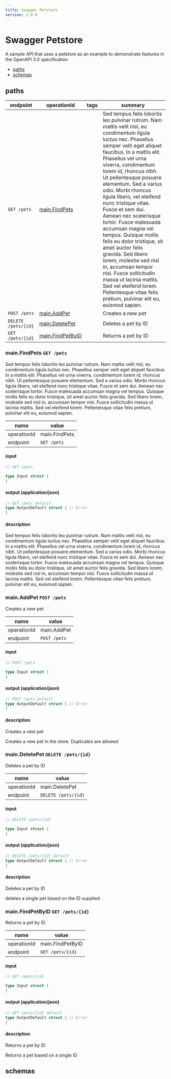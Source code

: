 ```yaml
---
title: Swagger Petstore
version: 1.0.0
---
```


# Swagger Petstore

A sample API that uses a petstore as an example to demonstrate features in the OpenAPI 3.0 specification

- [paths](#paths)
- [schemas](#schemas)

## paths

| endpoint | operationId | tags | summary |
| --- | --- | --- | --- |
| `GET /pets` | [main.FindPets](#mainfindpets-get-pets)  | | Sed tempus felis lobortis leo pulvinar rutrum. Nam mattis velit nisl, eu condimentum ligula luctus nec. Phasellus semper velit eget aliquet faucibus. In a mattis elit. Phasellus vel urna viverra, condimentum lorem id, rhoncus nibh. Ut pellentesque posuere elementum. Sed a varius odio. Morbi rhoncus ligula libero, vel eleifend nunc tristique vitae. Fusce et sem dui. Aenean nec scelerisque tortor. Fusce malesuada accumsan magna vel tempus. Quisque mollis felis eu dolor tristique, sit amet auctor felis gravida. Sed libero lorem, molestie sed nisl in, accumsan tempor nisi. Fusce sollicitudin massa ut lacinia mattis. Sed vel eleifend lorem. Pellentesque vitae felis pretium, pulvinar elit eu, euismod sapien. |
| `POST /pets` | [main.AddPet](#mainaddpet-post-pets)  | | Creates a new pet |
| `DELETE /pets/{id}` | [main.DeletePet](#maindeletepet-delete-pets-id)  | | Deletes a pet by ID |
| `GET /pets/{id}` | [main.FindPetByID](#mainfindpetbyid-get-pets-id)  | | Returns a pet by ID |


### main.FindPets `GET /pets`

Sed tempus felis lobortis leo pulvinar rutrum. Nam mattis velit nisl, eu condimentum ligula luctus nec. Phasellus semper velit eget aliquet faucibus. In a mattis elit. Phasellus vel urna viverra, condimentum lorem id, rhoncus nibh. Ut pellentesque posuere elementum. Sed a varius odio. Morbi rhoncus ligula libero, vel eleifend nunc tristique vitae. Fusce et sem dui. Aenean nec scelerisque tortor. Fusce malesuada accumsan magna vel tempus. Quisque mollis felis eu dolor tristique, sit amet auctor felis gravida. Sed libero lorem, molestie sed nisl in, accumsan tempor nisi. Fusce sollicitudin massa ut lacinia mattis. Sed vel eleifend lorem. Pellentesque vitae felis pretium, pulvinar elit eu, euismod sapien.

| name | value | 
| --- | --- |
| operationId | main.FindPets |
| endpoint | `GET /pets` |

#### input

```go
// GET /pets

type Input struct {
}
```

#### output (application/json)

```go
// GET /pets default
type OutputDefault struct { // Error
}
```

#### description

Sed tempus felis lobortis leo pulvinar rutrum. Nam mattis velit nisl, eu condimentum ligula luctus nec. Phasellus semper velit eget aliquet faucibus. In a mattis elit. Phasellus vel urna viverra, condimentum lorem id, rhoncus nibh. Ut pellentesque posuere elementum. Sed a varius odio. Morbi rhoncus ligula libero, vel eleifend nunc tristique vitae. Fusce et sem dui. Aenean nec scelerisque tortor. Fusce malesuada accumsan magna vel tempus. Quisque mollis felis eu dolor tristique, sit amet auctor felis gravida. Sed libero lorem, molestie sed nisl in, accumsan tempor nisi. Fusce sollicitudin massa ut lacinia mattis. Sed vel eleifend lorem. Pellentesque vitae felis pretium, pulvinar elit eu, euismod sapien.
### main.AddPet `POST /pets`

Creates a new pet

| name | value | 
| --- | --- |
| operationId | main.AddPet |
| endpoint | `POST /pets` |

#### input

```go
// POST /pets

type Input struct {
}
```

#### output (application/json)

```go
// POST /pets default
type OutputDefault struct { // Error
}
```

#### description

Creates a new pet

Creates a new pet in the store. Duplicates are allowed
### main.DeletePet `DELETE /pets/{id}`

Deletes a pet by ID

| name | value | 
| --- | --- |
| operationId | main.DeletePet |
| endpoint | `DELETE /pets/{id}` |

#### input

```go
// DELETE /pets/{id}

type Input struct {
}
```

#### output (application/json)

```go
// DELETE /pets/{id} default
type OutputDefault struct { // Error
}
```

#### description

Deletes a pet by ID

deletes a single pet based on the ID supplied
### main.FindPetByID `GET /pets/{id}`

Returns a pet by ID

| name | value | 
| --- | --- |
| operationId | main.FindPetByID |
| endpoint | `GET /pets/{id}` |

#### input

```go
// GET /pets/{id}

type Input struct {
}
```

#### output (application/json)

```go
// GET /pets/{id} default
type OutputDefault struct { // Error
}
```

#### description

Returns a pet by ID

Returns a pet based on a single ID

## schemas